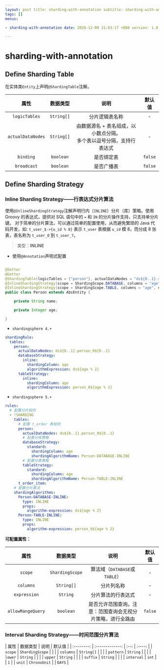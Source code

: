 ```yaml
---
layout: post title: sharding-with-annotation subtitle: sharding-with-annotation description: sharding-with-annotation
tags: []
menus:

- sharding-with-annotation date: 2020-12-09 21:03:17 +800 version: 1.0

---
```


# sharding-with-annotation

## Define Sharding Table

在实体类`Entity`上声明`@ShardingTable`注解。

|       属性        |  数据类型  |                             说明                             | 默认值  |
| :---------------: | :--------: | :----------------------------------------------------------: | :-----: |
|   `logicTables`   | `String[]` |                        分片逻辑表名称                        |    -    |
| `actualDataNodes` | `String[]` | 由数据源名 + 表名组成，以小数点分隔。<br />多个表以逗号分隔，支持行表达式 |    -    |
|     `binding`     | `boolean`  |                          是否绑定表                          | `false` |
|    `broadcast`    | `boolean`  |                          是否广播表                          | `false` |

## Define Sharding Strategy

### Inline Sharding Strategy——行表达式分片算法

使用`@InlineShardingStrategy`注解声明行内（`INLINE`）分片（库）策略。使用 Groovy 的表达式，提供对 SQL 语句中的 `=` 和 `IN` 的分片操作支持，只支持单分片键。
对于简单的分片算法，可以通过简单的配置使用，从而避免繁琐的 Java 代码开发，如: `t_user_$->{u_id % 8}` 表示 `t_user` 表根据 `u_id` 模 8，而分成 8 张表，表名称为 `t_user_0`
到 `t_user_7`。

> 类型：**INLINE**

* 使用`@Annotation`声明式配置

```java

@Setter
@Getter
@ShardingTable(logicTables = {"person"}, actualDataNodes = "ds${0..1}.${logicTable}_0${0..1}")
@InlineShardingStrategy(scope = ShardingScope.DATABASE, columns = "age", expression = "ds${age % 2}")
@InlineShardingStrategy(scope = ShardingScope.TABLE, columns = "age", expression = "${logicTable}_0${age % 2}")
public class Person extends AbsEntity {

    private String name;

    private Integer age;

}
```

* `shardingsphere 4.+`

```yaml
shardingRule:
  tables:
    person:
      actualDataNodes: ds${0..1}.person_0${0..1}
      databaseStrategy:
        inline:
          shardingColumn: age
          algorithmExpression: ds${age % 2}
      tableStrategy:
        inline:
          shardingColumn: age
          algorithmExpression: person_0${age % 2}
```

* `shardingsphere 5.+`

```yaml
rules:
  # 配置分片规则
  - !SHARDING
    tables:
      # 配置 t_order 表规则
      person:
        actualDataNodes: ds${0..1}.person_0${0..1}
        # 配置分库策略
        databaseStrategy:
          standard:
            shardingColumn: age
            shardingAlgorithmName: Person-DATABASE-INLINE
        # 配置分表策略
        tableStrategy:
          standard:
            shardingColumn: age
            shardingAlgorithmName: Person-TABLE-INLINE
      t_order_item:
    # 配置分片算法
    shardingAlgorithms:
      Person-DATABASE-INLINE:
        type: INLINE
        props:
          algorithm-expression: ds${age % 2}
      Person-TABLE-INLINE:
        type: INLINE
        props:
          algorithm-expression: person_0${age % 2}
```

**可配置属性：**

|       属性        |  数据类型  |                            说明                            | 默认值  |
| :---------------: | :--------: | :--------------------------------------------------------: | :-----: |
|      `scope`       |  `ShardingScope`  |                        算法域（`DATABASE`或`TABLE`）                        |    -    |
|     `columns`     | `String[]` |                         分片列名称                         |    -    |
|   `expression`    |  `String`  |                     分片算法的行表达式                     |    -    |
| `allowRangeQuery` | `boolean`  | 是否允许范围查询。注意：范围查询会无视分片策略，进行全路由 | `false` |

### Interval Sharding Strategy——时间范围分片算法

| 属性 | 数据类型 | 说明 | 默认值 | | :--------: | :-------------: | :--: | :----: | |  `scope`   | `ShardingScope` | | |
| `columns`  |   `String[]`    | | | | `pattern`  |    `String`     | | | |  `lower`   |    `String`     | | |
|  `upper`   |    `String`     | | | |  `suffix`  |    `String`     | | | | `interval` |      `int`      | |  `1`   |
|   `unit`   |  `ChronoUnit`   | | `DAYS` |

